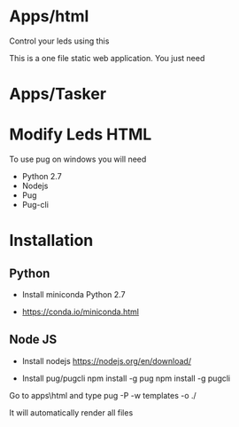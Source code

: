 # Apps/html
Control your leds using this 

This is a one file static web application.
You just need 

# Apps/Tasker




# Modify Leds HTML

To use pug on windows you will need
* Python 2.7
* Nodejs
* Pug
* Pug-cli

# Installation

## Python

* Install miniconda Python 2.7
- https://conda.io/miniconda.html

## Node JS
* Install nodejs
https://nodejs.org/en/download/

* Install pug/pugcli
npm install -g pug
npm install -g pugcli

Go to apps\html and type
pug -P -w templates -o ./

It will automatically render all files